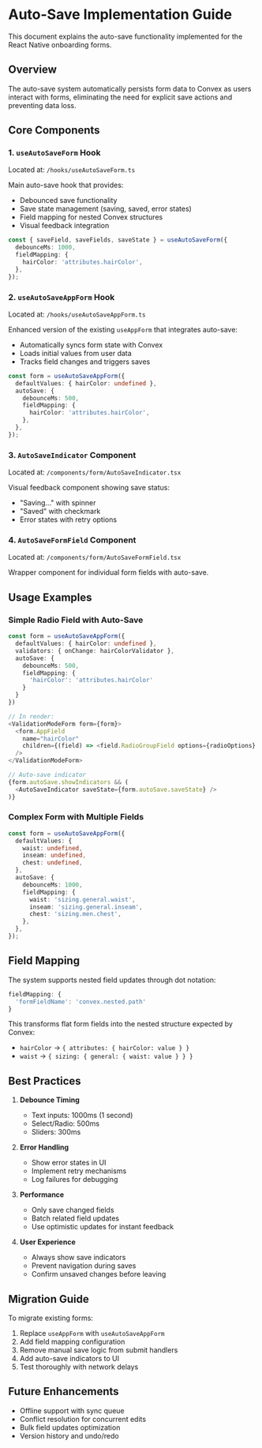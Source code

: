 # Auto-Save Implementation Guide

This document explains the auto-save functionality implemented for the React Native onboarding forms.

## Overview

The auto-save system automatically persists form data to Convex as users interact with forms, eliminating the need for explicit save actions and preventing data loss.

## Core Components

### 1. `useAutoSaveForm` Hook

Located at: `/hooks/useAutoSaveForm.ts`

Main auto-save hook that provides:

- Debounced save functionality
- Save state management (saving, saved, error states)
- Field mapping for nested Convex structures
- Visual feedback integration

```typescript
const { saveField, saveFields, saveState } = useAutoSaveForm({
  debounceMs: 1000,
  fieldMapping: {
    hairColor: 'attributes.hairColor',
  },
});
```

### 2. `useAutoSaveAppForm` Hook

Located at: `/hooks/useAutoSaveAppForm.ts`

Enhanced version of the existing `useAppForm` that integrates auto-save:

- Automatically syncs form state with Convex
- Loads initial values from user data
- Tracks field changes and triggers saves

```typescript
const form = useAutoSaveAppForm({
  defaultValues: { hairColor: undefined },
  autoSave: {
    debounceMs: 500,
    fieldMapping: {
      hairColor: 'attributes.hairColor',
    },
  },
});
```

### 3. `AutoSaveIndicator` Component

Located at: `/components/form/AutoSaveIndicator.tsx`

Visual feedback component showing save status:

- "Saving..." with spinner
- "Saved" with checkmark
- Error states with retry options

### 4. `AutoSaveFormField` Component

Located at: `/components/form/AutoSaveFormField.tsx`

Wrapper component for individual form fields with auto-save.

## Usage Examples

### Simple Radio Field with Auto-Save

```typescript
const form = useAutoSaveAppForm({
  defaultValues: { hairColor: undefined },
  validators: { onChange: hairColorValidator },
  autoSave: {
    debounceMs: 500,
    fieldMapping: {
      'hairColor': 'attributes.hairColor'
    }
  }
})

// In render:
<ValidationModeForm form={form}>
  <form.AppField
    name="hairColor"
    children={(field) => <field.RadioGroupField options={radioOptions} />}
  />
</ValidationModeForm>

// Auto-save indicator
{form.autoSave.showIndicators && (
  <AutoSaveIndicator saveState={form.autoSave.saveState} />
)}
```

### Complex Form with Multiple Fields

```typescript
const form = useAutoSaveAppForm({
  defaultValues: {
    waist: undefined,
    inseam: undefined,
    chest: undefined,
  },
  autoSave: {
    debounceMs: 1000,
    fieldMapping: {
      waist: 'sizing.general.waist',
      inseam: 'sizing.general.inseam',
      chest: 'sizing.men.chest',
    },
  },
});
```

## Field Mapping

The system supports nested field updates through dot notation:

```typescript
fieldMapping: {
  'formFieldName': 'convex.nested.path'
}
```

This transforms flat form fields into the nested structure expected by Convex:

- `hairColor` → `{ attributes: { hairColor: value } }`
- `waist` → `{ sizing: { general: { waist: value } } }`

## Best Practices

1. **Debounce Timing**
   - Text inputs: 1000ms (1 second)
   - Select/Radio: 500ms
   - Sliders: 300ms

2. **Error Handling**
   - Show error states in UI
   - Implement retry mechanisms
   - Log failures for debugging

3. **Performance**
   - Only save changed fields
   - Batch related field updates
   - Use optimistic updates for instant feedback

4. **User Experience**
   - Always show save indicators
   - Prevent navigation during saves
   - Confirm unsaved changes before leaving

## Migration Guide

To migrate existing forms:

1. Replace `useAppForm` with `useAutoSaveAppForm`
2. Add field mapping configuration
3. Remove manual save logic from submit handlers
4. Add auto-save indicators to UI
5. Test thoroughly with network delays

## Future Enhancements

- Offline support with sync queue
- Conflict resolution for concurrent edits
- Bulk field updates optimization
- Version history and undo/redo
